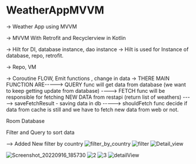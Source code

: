 # WeatherAppMVVM
-> Weather App using MVVM

-> MVVM With Retrofit and Recyclerview in Kotlin

-> Hilt for DI, database instance, dao instance
-> Hilt is used for Instance of database, repo, retrofit.


-> Repo, VM


-> Coroutine FLOW, Emit functions , change in data 
-> THERE MAIN FUNCTION ARE-----> QUERY func will get data from database (we want to keep getting update from database) ----> FETCH func will be responsible for fetching NEW DATA from restapi (return list of weathers) -----> saveFetchResult - saving data in db -----> shouldFetch func decide if data from cache is still and we have to fetch new data from web or not.



Room Database


Filter and Query to sort data

--> Added New filter by country
![filter_by_country](https://user-images.githubusercontent.com/6966882/192189005-216da0dd-501b-41fb-87b8-a41f937f909e.png)
![filter](https://user-images.githubusercontent.com/6966882/192189016-0affccce-683e-48dc-867d-8c85c482e710.png)
![Detail_view](https://user-images.githubusercontent.com/6966882/192189028-3fdd5a32-db16-4439-899f-be826750fcf8.png)






![Screenshot_20220916_185730](https://user-images.githubusercontent.com/6966882/190576281-85ff62f6-083d-48cd-a5e2-61dca4f37c94.png)
![2](https://user-images.githubusercontent.com/6966882/190576420-494c31ff-2f32-4c46-9a24-3f8aed5903e1.png)
![3](https://user-images.githubusercontent.com/6966882/190576461-1ca045a0-587b-4150-b0fc-9377718df414.png)
![detailView](https://user-images.githubusercontent.com/6966882/190576468-3acdadfd-8452-4847-9126-cda23c7ab147.png)
